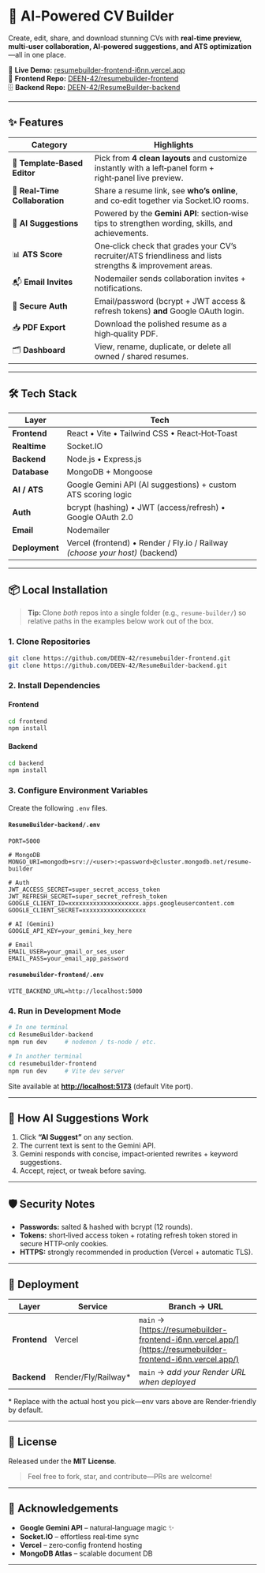 # 🧠 AI‑Powered CV Builder

Create, edit, share, and download stunning CVs with **real‑time preview, multi‑user collaboration, AI‑powered suggestions, and ATS optimization**—all in one place.

🚀 **Live Demo:** [resumebuilder-frontend-i6nn.vercel.app](https://resumebuilder-frontend-i6nn.vercel.app/)  
📂 **Frontend Repo:** [DEEN-42/resumebuilder-frontend](https://github.com/DEEN-42/resumebuilder-frontend)  
🗄️ **Backend Repo:** [DEEN-42/ResumeBuilder-backend](https://github.com/DEEN-42/ResumeBuilder-backend)

---

## ✨ Features

| Category | Highlights |
|----------|------------|
| 🎨 **Template‑Based Editor** | Pick from **4 clean layouts** and customize instantly with a left‑panel form + right‑panel live preview. |
| 🤝 **Real‑Time Collaboration** | Share a resume link, see **who’s online**, and co‑edit together via Socket.IO rooms. |
| 🧠 **AI Suggestions** | Powered by the **Gemini API**: section‑wise tips to strengthen wording, skills, and achievements. |
| 📊 **ATS Score** | One‑click check that grades your CV’s recruiter/ATS friendliness and lists strengths & improvement areas. |
| 📬 **Email Invites** | Nodemailer sends collaboration invites + notifications. |
| 🔐 **Secure Auth** | Email/password (bcrypt + JWT access & refresh tokens) **and** Google OAuth login. |
| 📥 **PDF Export** | Download the polished resume as a high‑quality PDF. |
| 🗂 **Dashboard** | View, rename, duplicate, or delete all owned / shared resumes. |

---

## 🛠️ Tech Stack

| Layer | Tech |
|-------|------|
| **Frontend** | React • Vite • Tailwind CSS • React‑Hot‑Toast |
| **Realtime** | Socket.IO |
| **Backend** | Node.js • Express.js |
| **Database** | MongoDB + Mongoose |
| **AI / ATS** | Google Gemini API (AI suggestions) + custom ATS scoring logic |
| **Auth** | bcrypt (hashing) • JWT (access/refresh) • Google OAuth 2.0 |
| **Email** | Nodemailer |
| **Deployment** | Vercel (frontend) • Render / Fly.io / Railway *(choose your host)* (backend) |

---

## 📦 Local Installation

> **Tip:** Clone *both* repos into a single folder (e.g., `resume‑builder/`) so relative paths in the examples below work out of the box.

### 1. Clone Repositories

```bash
git clone https://github.com/DEEN-42/resumebuilder-frontend.git
git clone https://github.com/DEEN-42/ResumeBuilder-backend.git
````

### 2. Install Dependencies

#### Frontend

```bash
cd frontend
npm install          
```

#### Backend

```bash
cd backend
npm install          
```

### 3. Configure Environment Variables

Create the following `.env` files.

#### `ResumeBuilder-backend/.env`

```env
PORT=5000

# MongoDB
MONGO_URI=mongodb+srv://<user>:<password>@cluster.mongodb.net/resume-builder

# Auth
JWT_ACCESS_SECRET=super_secret_access_token
JWT_REFRESH_SECRET=super_secret_refresh_token
GOOGLE_CLIENT_ID=xxxxxxxxxxxxxxxxxxxx.apps.googleusercontent.com
GOOGLE_CLIENT_SECRET=xxxxxxxxxxxxxxxxxx

# AI (Gemini)
GOOGLE_API_KEY=your_gemini_key_here

# Email
EMAIL_USER=your_gmail_or_ses_user
EMAIL_PASS=your_email_app_password
```

#### `resumebuilder-frontend/.env`

```env
VITE_BACKEND_URL=http://localhost:5000
```

### 4. Run in Development Mode

```bash
# In one terminal
cd ResumeBuilder-backend
npm run dev     # nodemon / ts-node / etc.

# In another terminal
cd resumebuilder-frontend
npm run dev     # Vite dev server
```

Site available at **[http://localhost:5173](http://localhost:5173)** (default Vite port).

---

## 🤖 How AI Suggestions Work

1. Click **“AI Suggest”** on any section.
2. The current text is sent to the Gemini API.
3. Gemini responds with concise, impact‑oriented rewrites + keyword suggestions.
4. Accept, reject, or tweak before saving.

---

## 🛡️ Security Notes

* **Passwords:** salted & hashed with bcrypt (12 rounds).
* **Tokens:** short‑lived access token + rotating refresh token stored in secure HTTP‑only cookies.
* **HTTPS:** strongly recommended in production (Vercel + automatic TLS).

---

## 🚀 Deployment

| Layer        | Service              | Branch → URL                                                                                                |
| ------------ | -------------------- | ----------------------------------------------------------------------------------------------------------- |
| **Frontend** | Vercel               | `main` → [https://resumebuilder-frontend-i6nn.vercel.app/](https://resumebuilder-frontend-i6nn.vercel.app/) |
| **Backend**  | Render/Fly/Railway\* | `main` → *add your Render URL when deployed*                                                                |

\* Replace with the actual host you pick—env vars above are Render‑friendly by default.

---

## 📜 License

Released under the **MIT License**.

> Feel free to fork, star, and contribute—PRs are welcome!

---

## 🙌 Acknowledgements

* **Google Gemini API** – natural‑language magic ✨
* **Socket.IO** – effortless real‑time sync
* **Vercel** – zero‑config frontend hosting
* **MongoDB Atlas** – scalable document DB

---

